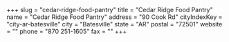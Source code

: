 +++
slug = "cedar-ridge-food-pantry"
title = "Cedar Ridge Food Pantry"
name = "Cedar Ridge Food Pantry"
address = "90 Cook Rd"
cityIndexKey = "city-ar-batesville"
city = "Batesville"
state = "AR"
postal = "72501"
website = ""
phone = "870 251-1605"
fax = ""
+++
